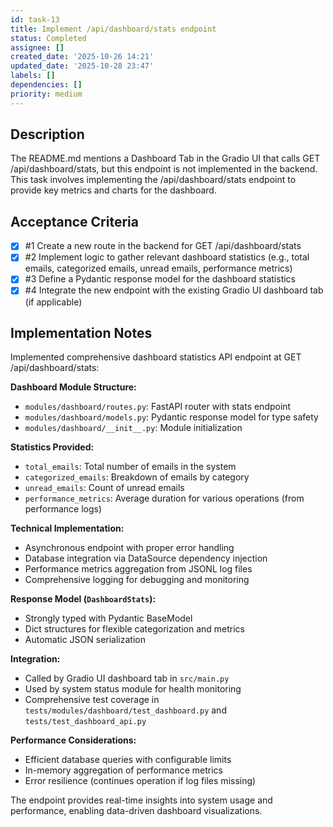 ```yaml
---
id: task-13
title: Implement /api/dashboard/stats endpoint
status: Completed
assignee: []
created_date: '2025-10-26 14:21'
updated_date: '2025-10-28 23:47'
labels: []
dependencies: []
priority: medium
---
```


## Description

<!-- SECTION:DESCRIPTION:BEGIN -->
The README.md mentions a Dashboard Tab in the Gradio UI that calls GET /api/dashboard/stats, but this endpoint is not implemented in the backend. This task involves implementing the /api/dashboard/stats endpoint to provide key metrics and charts for the dashboard.
<!-- SECTION:DESCRIPTION:END -->

## Acceptance Criteria
<!-- AC:BEGIN -->
- [x] #1 Create a new route in the backend for GET /api/dashboard/stats
- [x] #2 Implement logic to gather relevant dashboard statistics (e.g., total emails, categorized emails, unread emails, performance metrics)
- [x] #3 Define a Pydantic response model for the dashboard statistics
- [x] #4 Integrate the new endpoint with the existing Gradio UI dashboard tab (if applicable)
<!-- AC:END -->

## Implementation Notes

<!-- SECTION:NOTES:BEGIN -->
Implemented comprehensive dashboard statistics API endpoint at GET /api/dashboard/stats:

**Dashboard Module Structure:**
- `modules/dashboard/routes.py`: FastAPI router with stats endpoint
- `modules/dashboard/models.py`: Pydantic response model for type safety
- `modules/dashboard/__init__.py`: Module initialization

**Statistics Provided:**
- `total_emails`: Total number of emails in the system
- `categorized_emails`: Breakdown of emails by category
- `unread_emails`: Count of unread emails
- `performance_metrics`: Average duration for various operations (from performance logs)

**Technical Implementation:**
- Asynchronous endpoint with proper error handling
- Database integration via DataSource dependency injection
- Performance metrics aggregation from JSONL log files
- Comprehensive logging for debugging and monitoring

**Response Model (`DashboardStats`):**
- Strongly typed with Pydantic BaseModel
- Dict structures for flexible categorization and metrics
- Automatic JSON serialization

**Integration:**
- Called by Gradio UI dashboard tab in `src/main.py`
- Used by system status module for health monitoring
- Comprehensive test coverage in `tests/modules/dashboard/test_dashboard.py` and `tests/test_dashboard_api.py`

**Performance Considerations:**
- Efficient database queries with configurable limits
- In-memory aggregation of performance metrics
- Error resilience (continues operation if log files missing)

The endpoint provides real-time insights into system usage and performance, enabling data-driven dashboard visualizations.
<!-- SECTION:NOTES:END -->

